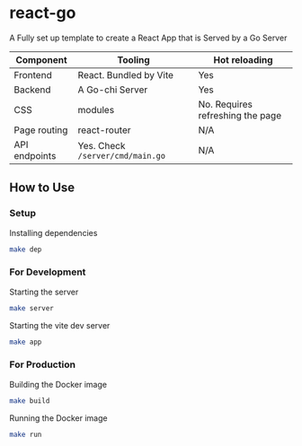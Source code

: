 # react-go

A Fully set up template to create a React App that is Served by a Go Server

| **Component** | **Tooling**                      | **Hot reloading**                |
| ------------- | -------------------------------- | -------------------------------- |
| Frontend      | React. Bundled by Vite           | Yes                              |
| Backend       | A Go-chi Server                  | Yes                              |
| CSS           | modules                          | No. Requires refreshing the page |
| Page routing  | react-router                     | N/A                              |
| API endpoints | Yes. Check `/server/cmd/main.go` | N/A                              |

## How to Use

### Setup

Installing dependencies

```bash
make dep
```

### For Development

Starting the server

```bash
make server
```

Starting the vite dev server

```bash
make app
```

### For Production

Building the Docker image

```bash
make build
```

Running the Docker image

```bash
make run
```
